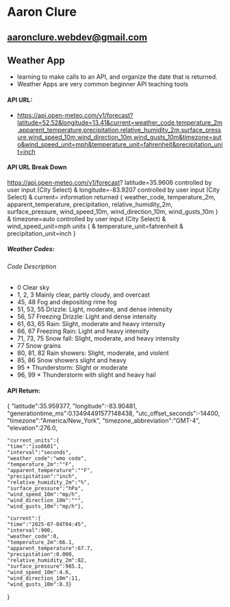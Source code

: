 # Aaron Clure
## aaronclure.webdev@gmail.com

## Weather App
- learning to make calls to an API, and organize the date that is returned.
- Weather Apps are very common beginner API teaching tools



#### API URL:
- https://api.open-meteo.com/v1/forecast?latitude=52.52&longitude=13.41&current=weather_code,temperature_2m,apparent_temperature,precipitation,relative_humidity_2m,surface_pressure,wind_speed_10m,wind_direction_10m,wind_gusts_10m&timezone=auto&wind_speed_unit=mph&temperature_unit=fahrenheit&precipitation_unit=inch

#### API URL Break Down
https://api.open-meteo.com/v1/forecast?
latitude=35.9606                                        controlled by user input (City Select)
&
longitude=-83.9207                                      controlled by user input (City Select)
&
current=                                                information returned    {
weather_code,
temperature_2m,
apparent_temperature,
precipitation,
relative_humidity_2m,
surface_pressure,
wind_speed_10m,
wind_direction_10m,
wind_gusts_10m                                          }
&
timezone=auto                           controlled by user input (City Select)
&
wind_speed_unit=mph                                     units   {
&
temperature_unit=fahrenheit
&
precipitation_unit=inch                                 }



##### Weather Codes:
###### Code                    Description

- 0                   Clear sky
- 1, 2, 3	            Mainly clear, partly cloudy, and overcast
- 45, 48	            Fog and depositing rime fog
- 51, 53, 55	        Drizzle: Light, moderate, and dense intensity
- 56, 57	            Freezing Drizzle: Light and dense intensity
- 61, 63, 65	        Rain: Slight, moderate and heavy intensity
- 66, 67	            Freezing Rain: Light and heavy intensity
- 71, 73, 75      	Snow fall: Slight, moderate, and heavy intensity
- 77	                Snow grains
- 80, 81, 82          Rain showers: Slight, moderate, and violent
- 85, 86	            Snow showers slight and heavy
- 95 *	            Thunderstorm: Slight or moderate
- 96, 99 *	        Thunderstorm with slight and heavy hail


#### API Return:
{
    "latitude":35.959377,
    "longitude":-83.90481,
    "generationtime_ms":0.13494491577148438,
    "utc_offset_seconds":-14400,
    "timezone":"America/New_York",
    "timezone_abbreviation":"GMT-4",
    "elevation":276.0,

    "current_units":{
    "time":"iso8601",
    "interval":"seconds",
    "weather_code":"wmo code",
    "temperature_2m":"°F",
    "apparent_temperature":"°F",
    "precipitation":"inch",
    "relative_humidity_2m":"%",
    "surface_pressure":"hPa",
    "wind_speed_10m":"mp/h",
    "wind_direction_10m":"°",
    "wind_gusts_10m":"mp/h"},

    "current":{
    "time":"2025-07-04T04:45",
    "interval":900,
    "weather_code":0,
    "temperature_2m":66.1,
    "apparent_temperature":67.7,
    "precipitation":0.000,
    "relative_humidity_2m":82,
    "surface_pressure":985.1,
    "wind_speed_10m":4.6,
    "wind_direction_10m":11,
    "wind_gusts_10m":8.3}
}